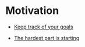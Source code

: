 # Motivation


 - [Keep track of your goals](../Keep%20track%20of%20your%20goals/index.md)
    
 - [The hardest part is starting](../The%20hardest%20part%20is%20starting/index.md)
    
